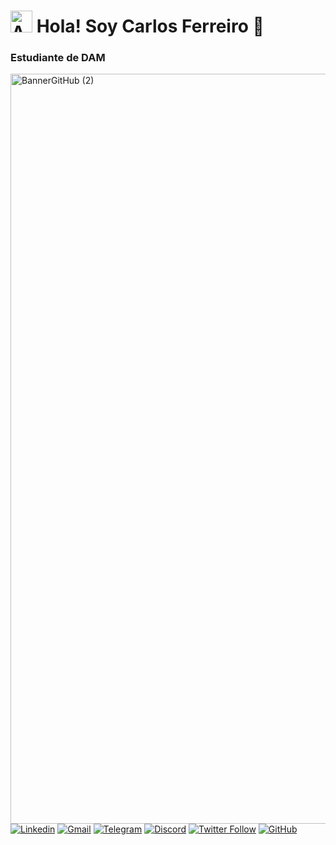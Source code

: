 # <img width="35" alt="AvatarPixelRed" src="https://user-images.githubusercontent.com/78531960/222974314-90d1acc7-7cf9-4af2-9b9d-aa3c40dafde8.png"> Hola! Soy Carlos Ferreiro 👋
### Estudiante de DAM

[<img width="1200" alt="BannerGitHub (2)" src="https://user-images.githubusercontent.com/78531960/222975028-b52c77be-470c-477b-92db-d71d88ba2ecd.png">](https://user-images.githubusercontent.com/78531960/222975028-b52c77be-470c-477b-92db-d71d88ba2ecd.png)
[![Linkedin](https://img.shields.io/badge/LinkedIn-0077B5?style=for-the-badge&logo=linkedin&logoColor=white)](https://www.linkedin.com/in/carlos-ferreiro-barros)
[![Gmail](https://img.shields.io/badge/Gmail-D14836?style=for-the-badge&logo=gmail&logoColor=white)](mailto:cferreirobarros@gmail.com)
[![Telegram](https://img.shields.io/badge/Telegram-2CA5E0?style=for-the-badge&logo=telegram&logoColor=white)](https://t.me/CharlyiiiGZ)
[![Discord](https://img.shields.io/badge/Discord-7289DA?style=for-the-badge&logo=discord&logoColor=white)](https://discord.gg/cRhVWNvYbB)
[![Twitter Follow](https://img.shields.io/twitter/follow/Charlyiiii?style=social)](https://twitter.com/Charlyiiii)
[![GitHub](https://img.shields.io/github/followers/Charlyiii?style=social)](https://github.com/Charlyiii)


<!--
**Charlyiii/Charlyiii** is a ✨ _special_ ✨ repository because its `README.md` (this file) appears on your GitHub profile.

Here are some ideas to get you started:

- 🔭 I’m currently working on ...
- 🌱 I’m currently learning ...
- 👯 I’m looking to collaborate on ...
- 🤔 I’m looking for help with ...
- 💬 Ask me about ...
- 📫 How to reach me: ...
- 😄 Pronouns: ...
- ⚡ Fun fact: ...
-->

